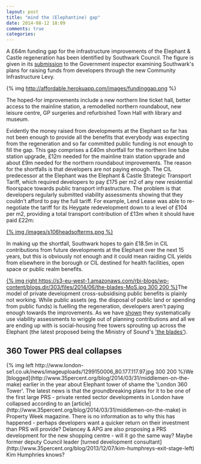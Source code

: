 ```yaml
---
layout: post
title: "mind the (Elephantine) gap"
date: 2014-08-12 18:09
comments: true
categories: 
---
```

A £64m funding gap for the infrastructure improvements of the Elephant & Castle regeneration has been identified by Southwark Council. The figure is given in its [submission](http://www.southwark.gov.uk/download/downloads/id/10740/addendum_to_cdeip1) to the Government inspector examining Southwark's plans for raising funds from developers through the new Community Infrastructure Levy.

{% img http://affordable.herokuapp.com/images/fundinggap.png %}

The hoped-for improvements include a new northern line ticket hall, better access to the mainline station, a remodelled northern roundabout, new leisure centre, GP surgeries and refurbished Town Hall with library and museum.  

Evidently the money raised from developments at the Elephant so far has not been enough to provide all the benefits that everybody was expecting from the regeneration and so far committed public funding is not enough to fill the gap. This gap comprises a £40m shortfall for the northern line tube station upgrade, £12m needed for the mainline train station upgrade and about £9m needed for the northern roundabout improvements. The reason for the shortfalls is that developers are not paying enough. The CIL predecessor at the Elephant was the Elephant & Castle Strategic Transport Tariff, which required developers to pay £175 per m2 of any new residential floorspace towards public transport infrastructure. The problem is that developers regularly submitted viability assessments showing that they couldn't afford to pay the full tariff. For example, Lend Lease was able to re-negotiate the tariff for its Heygate redevelopment down to a level of £104 per m2, providing a total transport contribution of £13m when it should have paid £22m:

[{% img /images/s106headsofterms.png %}](http://planningonline.southwark.gov.uk/DocsOnline/Documents/254761_1.pdf) 

In making up the shortfall, Southwark hopes to gain £18.5m in CIL contributions from future developments at the Elephant over the next 15 years, but this is obviously not enough and it could mean raiding CIL yields from elsewhere in the borough or CIL destined for health facilities, open space or public realm benefits. 

[{% img right https://s3-eu-west-1.amazonaws.com/rbi-blogs/wp-content/blogs.dir/303/files/2014/06/the-blades-MoS.jpg 300 200 %}](https://s3-eu-west-1.amazonaws.com/rbi-blogs/wp-content/blogs.dir/303/files/2014/06/the-blades-MoS.jpg)The model of private development cross-subsidising public benefits is plainly not working. While public assets (eg. the disposal of public land or spending from public funds) is fuelling the regeneration, developers aren't paying enough towards the improvements. As we have [shown](http://www.35percent.org/blog/2014/04/15/the-elephants-new-ivory-towers) they systematically use viability assessments to wriggle out of planning contributions and all we are ending up with is social-housing free towers sprouting up across the Elephant (the latest proposed being the Ministry of Sound's ['the blades'](http://www.estatesgazette.com/blogs/london-residential-research/2014/06/planning-battle-ministry-move/)). 

<h2>360 Tower PRS deal collapses</h2>
{% img left http://www.london-se1.co.uk/news/imageuploads/1299150006_80.177.117.97.jpg 300 200 %}We [blogged](http://www.35percent.org/blog/2014/03/31/middlemen-on-the-make) earlier in the year about Elephant tower of shame the 'London 360 Tower'. The latest news is that the groundbreaking plans for it to be one of the first large PRS - private rented sector developments in London have collapsed according to an [article](http://www.35percent.org/blog/2014/03/31/middlemen-on-the-make) in Property Week magazine. There is no information as to why this has happened - perhaps developers want a quicker return on their investment than PRS will provide? Delancey & APG are also proposing a PRS development for the new shopping centre - will it go the same way? Maybe former deputy Council leader [turned development consultant](http://www.35percent.org/blog/2013/12/07/kim-humphreys-exit-stage-left) Kim Humphries knows? 



